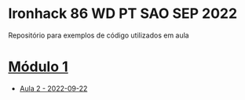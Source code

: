 # Ironhack 86 WD PT SAO SEP 2022

Repositório para exemplos de código utilizados em aula
# [Módulo 1](https://github.com/oniltos/ih86/tree/main/Modulo1)
- [Aula 2 - 2022-09-22](https://github.com/oniltos/ih86/tree/main/Modulo1/Aula2_20220922)
